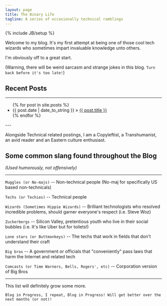 ```yaml
---
layout: page
title: The Binary Life
tagline: A series of occasionally technical ramblings
---
```

{% include JB/setup %}

Welcome to my blog. It's my first attempt at being one of those cool tech wizards who sometimes impart invaluable 
knowledge unto others. 

I'm obviously off to a great start. 

(Warning, there will be weird sarcasm and strange jokes in this blog. `Turn back before it's too late!`)

## Recent Posts

---
<ul class="posts">
  {% for post in site.posts %}
    <li><span>{{ post.date | date_to_string }}</span> &raquo; <a href="{{ BASE_PATH }}{{ post.url }}">{{ post.title }}</a></li>
  {% endfor %}
</ul>
---

Alongside Technical related postings, I am a Copyleftist, a Transhumanist, an avid reader and an Eastern culture enthusiast.

## Some common slang found throughout the Blog
*(Used humorously, not offensively)*

***

 `Muggles (or No-majs)` -- Non-technical people (No-maj for specifically US based non-technicals) 

`Techs (or Techies)` -- Technical people 

`Wizards (Sometimes Hippie Wizards)` -- Brilliant technologists who resolved incredible problems, should garner everyone's respect (i.e. Steve Woz)

`Zuckerbergs` -- Silicon Valley, pretentious youth who live in their social bubbles (i.e. It's like Uber but for toilets!)

`Lone stars (or Buttmonkeys)` -- The techs that work in fields that don't understand their craft

`Big bros` -- A government or officials that "conveniently" pass laws that harm the Internet and related tech

`Comcasts (or Time Warners, Bells, Rogers', etc)` -- Corporation version of Big Bros

***

This list will definitely grow some more.

`Blog in Progress, I repeat, Blog in Progress! Will get better over the next months (or not)!`



